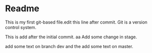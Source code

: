 Readme
=================

This is my first git-based file.edit this line after commit.
Git is a version control system.

This is add after the initial commit.
aa
Add some change in stage.

add some text on branch dev
and the add some text on master.
